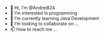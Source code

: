 - 👋 Hi, I’m @Andrei824
- 👀 I’m interested in programming
- 🌱 I’m currently learning Java Development
- 💞️ I’m looking to collaborate on ...
- 📫 How to reach me ...

<!---
Andrei824/Andrei824 is a ✨ special ✨ repository because its `README.md` (this file) appears on your GitHub profile.
You can click the Preview link to take a look at your changes.
--->
